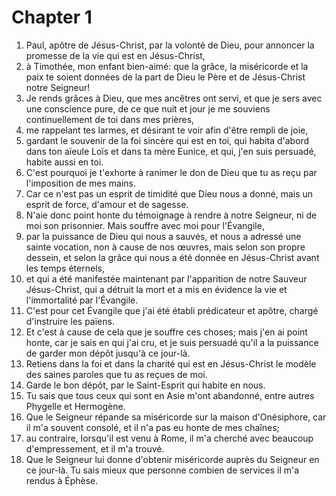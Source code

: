 # Chapter 1

1. Paul, apôtre de Jésus-Christ, par la volonté de Dieu, pour annoncer la promesse de la vie qui est en Jésus-Christ,
2. à Timothée, mon enfant bien-aimé: que la grâce, la miséricorde et la paix te soient données de la part de Dieu le Père et de Jésus-Christ notre Seigneur!
3. Je rends grâces à Dieu, que mes ancêtres ont servi, et que je sers avec une conscience pure, de ce que nuit et jour je me souviens continuellement de toi dans mes prières,
4. me rappelant tes larmes, et désirant te voir afin d'être rempli de joie,
5. gardant le souvenir de la foi sincère qui est en toi, qui habita d'abord dans ton aïeule Loïs et dans ta mère Eunice, et qui, j'en suis persuadé, habite aussi en toi.
6. C'est pourquoi je t'exhorte à ranimer le don de Dieu que tu as reçu par l'imposition de mes mains.
7. Car ce n'est pas un esprit de timidité que Dieu nous a donné, mais un esprit de force, d'amour et de sagesse.
8. N'aie donc point honte du témoignage à rendre à notre Seigneur, ni de moi son prisonnier. Mais souffre avec moi pour l'Évangile,
9. par la puissance de Dieu qui nous a sauvés, et nous a adressé une sainte vocation, non à cause de nos œuvres, mais selon son propre dessein, et selon la grâce qui nous a été donnée en Jésus-Christ avant les temps éternels,
10. et qui a été manifestée maintenant par l'apparition de notre Sauveur Jésus-Christ, qui a détruit la mort et a mis en évidence la vie et l'immortalité par l'Évangile.
11. C'est pour cet Évangile que j'ai été établi prédicateur et apôtre, chargé d'instruire les païens.
12. Et c'est à cause de cela que je souffre ces choses; mais j'en ai point honte, car je sais en qui j'ai cru, et je suis persuadé qu'il a la puissance de garder mon dépôt jusqu'à ce jour-là.
13. Retiens dans la foi et dans la charité qui est en Jésus-Christ le modèle des saines paroles que tu as reçues de moi.
14. Garde le bon dépôt, par le Saint-Esprit qui habite en nous.
15. Tu sais que tous ceux qui sont en Asie m'ont abandonné, entre autres Phygelle et Hermogène.
16. Que le Seigneur répande sa miséricorde sur la maison d'Onésiphore, car il m'a souvent consolé, et il n'a pas eu honte de mes chaînes;
17. au contraire, lorsqu'il est venu à Rome, il m'a cherché avec beaucoup d'empressement, et il m'a trouvé.
18. Que le Seigneur lui donne d'obtenir miséricorde auprès du Seigneur en ce jour-là. Tu sais mieux que personne combien de services il m'a rendus à Éphèse.

